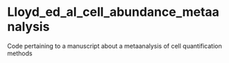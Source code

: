 Lloyd_ed_al_cell_abundance_metaanalysis
=======================================

Code pertaining to a manuscript about a metaanalysis of cell quantification methods
